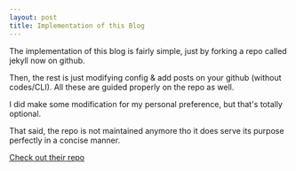 ```yaml
---
layout: post
title: Implementation of this Blog
---
```


The implementation of this blog is fairly simple, just by forking a repo called jekyll now on github.  
  
Then, the rest is just modifying config & add posts on your github (without codes/CLI). All these are guided properly on the repo as well.  
  
I did make some modification for my personal preference, but that's totally optional.  
  
That said, the repo is not maintained anymore tho it does serve its purpose perfectly in a concise manner.
  
[Check out their repo](https://github.com/barryclark/jekyll-now)
